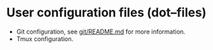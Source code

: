 User configuration files (dot–files)
====================================

* Git configuration, see [git/README.md](git/README.md) for more information.
* Tmux configuration.
